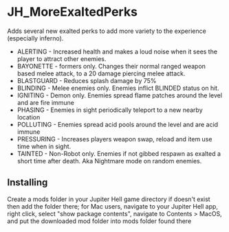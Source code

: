 # JH_MoreExaltedPerks
Adds several new exalted perks to add more variety to the experience (especially inferno).

* ALERTING - Increased health and makes a loud noise when it sees the player to attract other enemies.
* BAYONETTE - formers only. Changes their normal ranged weapon based melee attack, to a 20 damage piercing melee attack.
* BLASTGUARD - Reduces splash damage by 75%
* BLINDING - Melee enemies only. Enemies inflict BLINDED status on hit.
* IGNITING - Demon only. Enemies spread flame patches around the level and are fire immune
* PHASING - Enemies in sight periodically teleport to a new nearby location
* POLLUTING - Enemies spread acid pools around the level and are acid immune
* PRESSURING - Increases players weapon swap, reload and item use time when in sight.
* TAINTED - Non-Robot only. Enemies if not gibbed respawn as exalted a short time after death. Aka Nightmare mode on random enemies.


## Installing

Create a mods folder in your Jupiter Hell game directory if doesn't exist then add the folder there; for Mac users, navigate to your Jupiter Hell app, right click, select "show package contents", navigate to Contents > MacOS, and put the downloaded mod folder into mods folder found there
